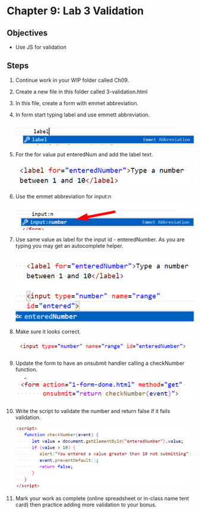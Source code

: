 # Chapter 9: Lab 3 Validation

## Objectives

* Use JS for validation

## Steps

1. Continue work in your WIP folder called Ch09.  

2. Create a new file in this folder called 3-validation.html 

1. In this file, create a form with emmet abbreviation.

1. In form start typing label and use emmett abbreviation.


    ![Open in Preview mode to see image ](../screenshots/9-4-1-label.png
)


1. For the for value put enteredNum and add the label text.


    ![Open in Preview mode to see image ](../screenshots/9-4-2-label.png)



1. Use the emmet abbreviation for input:n


    ![Open in Preview mode to see image ](../screenshots/9-3-2-emmet-input-n.png)


1. Use same value as label for the input id - enteredNumber. As you are typing you may get an autocomplete helper.

    ![Open in Preview mode to see image ](../screenshots/9-4-4-use-same-value.png)

1. Make sure it looks correct.

    ![Open in Preview mode to see image ](../screenshots/9-4-5-use-same-value.png)

1. Update the form to have an onsubmit handler calling a checkNumber function.

    ![Open in Preview mode to see image ](../screenshots/9-4-6-form-handler.png)

1. Write the script to validate the number and return false if it fails validation.

    ![Open in Preview mode to see image ](../screenshots/9-4-checkNumber.png)


1. Mark your work as complete (online spreadsheet or in-class name tent card) then practice adding more validation to your bonus.